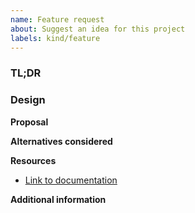 ```yaml
---
name: Feature request
about: Suggest an idea for this project
labels: kind/feature
---
```


### TL;DR
<!-- Describe the feature in 1-2 sentences. -->

### Design

**Proposal**
<!-- Provide more detail on the proposal. What would it look like? -->

**Alternatives considered**
<!-- Have you explored other ways to solve this? -->

**Resources**
<!-- Please provide links to relevant documentation or examples. -->

- [Link to documentation](TODO)

**Additional information**
<!-- Are you doing something out of the ordinary? -->
